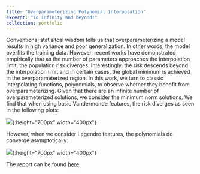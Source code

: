 ```yaml
---
title: "Overparameterizing Polynomial Interpolation"
excerpt: "To infinity and beyond!"
collection: portfolio
---
```


Conventional statisitcal wisdom tells us that overparameterizing a model results in high variance and poor generalization. In other words, the model overfits the training data. However, recent works have demonstrated empirically that as the number of parameters approaches the interpolation limit, the population risk diverges. Interestingly, the risk descends beyond the interpolation limit and in certain cases, the global minimum is achieved in the overparameterized region. In this work, we turn to classic interpolating functions, polynomials, to observe whether they benefit from overparameterizing. Given that there are an infinite number of overparameterized solutions, we consider the minimum norm solutions. We find that when using basic Vandermonde features, the risk diverges as seen in the following plots:

![](https://ameerd.github.io/images/Vandermonde.PNG){:height="700px" width="400px"}

However, when we consider Legendre features, the polynomials do converge asymptotically:

![](https://ameerd.github.io/images/Legendre.PNG){:height="700px" width="400px"}

The report can be found [here](https://ameerd.github.io/files/Polynomial_Interpolation_Report.pdf).

